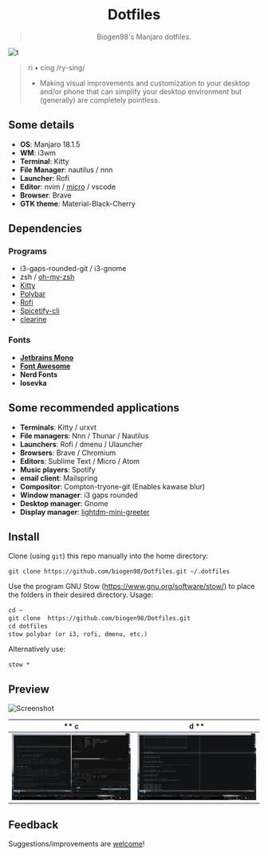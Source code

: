 <div align="center">
    <h1>Dotfiles</h1>
    <blockquote>
        <p>Biogen98's Manjaro dotfiles.</p>
    </blockquote>
</div>

![t](https://flat.badgen.net/badge/platform/Linux)

> ri • cing /ry-sing/
>
> - Making visual improvements and customization to your desktop and/or phone that can simplify your desktop environment but (generally) are completely pointless.

## Some details
+ **OS**: Manjaro 18.1.5
+ **WM**: i3wm
+ **Terminal**: Kitty
+ **File Manager**: nautilus / nnn
+ **Launcher**: Rofi
+ **Editor**: nvim / [micro](https://micro-editor.github.io/) / vscode
+ **Browser**: Brave
+ **GTK theme**: Material-Black-Cherry
## Dependencies
### Programs
+ i3-gaps-rounded-git / i3-gnome
+ zsh / [oh-my-zsh](https://ohmyz.sh/)
+ [Kitty](https://sw.kovidgoyal.net/kitty/)
+ [Polybar](https://polybar.github.io/)
+ [Rofi](https://github.com/davatorium/rofi)
+ [Spicetify-cli](https://github.com/khanhas/spicetify-cli)
+ [clearine](https://github.com/okitavera/clearine)
### Fonts
+ **[Jetbrains Mono](https://www.jetbrains.com/lp/mono/#how-to-install)**
+ **[Font Awesome](https://fontawesome.com/)**
+ **Nerd Fonts**
+ **Iosevka**

## Some recommended applications
+ **Terminals**: Kitty / urxvt
+ **File managers**: Nnn / Thunar / Nautilus
+ **Launchers**: Rofi / dmenu / Ulauncher
+ **Browsers**: Brave / Chromium
+ **Editors**: Sublime Text / Micro / Atom
+ **Music players**: Spotify
+ **email client**: Mailspring
+ **Compositor**: Compton-tryone-git (Enables kawase blur)
+ **Window manager**: i3 gaps rounded
+ **Desktop manager**: Gnome
+ **Display manager**: [lightdm-mini-greeter](https://github.com/prikhi/lightdm-mini-greeter)

## Install
Clone (using `git`) this repo manually into the home directory:

    git clone https://github.com/biogen98/Dotfiles.git ~/.dotfiles

Use the program GNU Stow (https://www.gnu.org/software/stow/) to place the folders in their desired directory. Usage:

    cd ~
    git clone  https://github.com/biogen98/Dotfiles.git
    cd dotfiles
    stow polybar (or i3, rofi, dmenu, etc.)
Alternatively use:

    stow *

## Preview
![Screenshot](https://github.com/biogen98/Dotfiles/blob/master/screenshots/Screenshot_1.png)

** c | d **
----- | -----
![Screenshot](https://github.com/biogen98/Dotfiles/blob/master/screenshots/Screenshot_2.png) | ![Screenshot](https://github.com/biogen98/Dotfiles/blob/master/screenshots/Screenshot_3.png)

## Feedback
Suggestions/improvements are [welcome](https://github.com/biogen98/Dotfiles/issues)!
